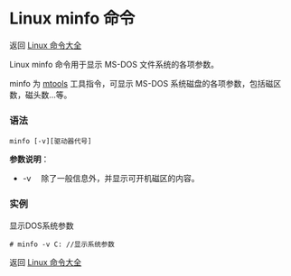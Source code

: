 # Linux minfo 命令

返回 [Linux 命令大全](https://ahuang007.github.com/Linux-Command)

Linux minfo 命令用于显示 MS-DOS 文件系统的各项参数。

minfo 为 [mtools](https://github.com/ahuang007/Linux-Command/blob/master/mtools.md) 工具指令，可显示 MS-DOS 系统磁盘的各项参数，包括磁区数，磁头数...等。

### 语法

```
minfo [-v][驱动器代号]
```

**参数说明**：

- -v 　除了一般信息外，并显示可开机磁区的内容。

### 实例

显示DOS系统参数

```
# minfo -v C: //显示系统参数
```

返回 [Linux 命令大全](https://ahuang007.github.com/Linux-Command)